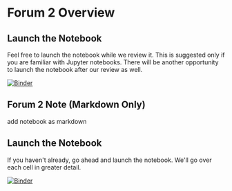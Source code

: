 # Forum 2 Overview

## Launch the Notebook

Feel free to launch the notebook while we review it.  This is suggested only if you are familiar with Jupyter notebooks.  There will be another opportunity to launch the notebook after our review as well.

[![Binder](https://mybinder.org/badge_logo.svg)](https://mybinder.org/v2/gh/jmote-noaa/Data-Forums/main?filepath=notebooks/forum2.ipynb)

## Forum 2 Note (Markdown Only)

add notebook as markdown

## Launch the Notebook

If you haven't already, go ahead and launch the notebook.  We'll go over each cell in greater detail.  

[![Binder](https://mybinder.org/badge_logo.svg)](https://mybinder.org/v2/gh/jmote-noaa/Data-Forums/main?filepath=notebooks/forum2.ipynb)
